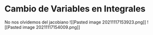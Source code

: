 # Cambio de Variables en Integrales

No nos olvidemos del jacobiano
![[Pasted image 20211117153923.png]]
![[Pasted image 20211117154009.png]]